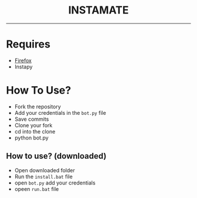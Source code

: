 
 <h1 align="center">INSTAMATE</h1>
 
 ----
 
 # Requires
 
 - <a href="https://www.mozilla.org/en-GB/firefox/new/">Firefox</a>
 - Instapy

# How To Use?

- Fork the repository 
- Add your credentials in the `bot.py` file
- Save commits
- Clone your fork
- cd into the clone
- python bot.py


## How to use? (downloaded)

- Open downloaded folder
- Run the `install.bat` file
- open `bot.py` add your credentials 
- opeen `run.bat` file
